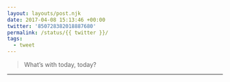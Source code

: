```yaml
---
layout: layouts/post.njk
date: 2017-04-08 15:13:46 +00:00
twitter: '850728382018887680'
permalink: /status/{{ twitter }}/
tags: 
  - tweet
---
```


> What’s with today, today?

---
